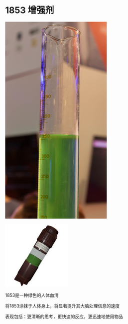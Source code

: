 # 1853 增强剂
![Alt text](image.png)

![Alt text](image-1.png)

1853是一种绿色的人体血清

将1853涂抹于人体身上，将显著提升其大脑处理信息的速度

表现包括：更清晰的思考，更快速的反应，更迅速地使用物品